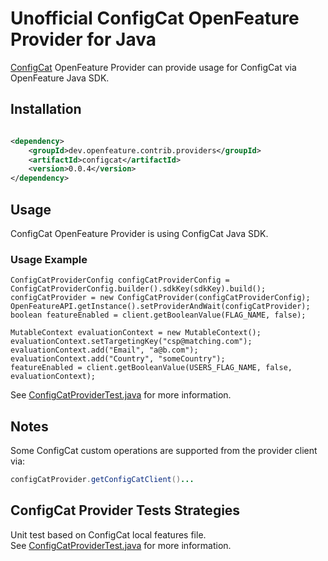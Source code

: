 # Unofficial ConfigCat OpenFeature Provider for Java

[ConfigCat](https://configcat.com/) OpenFeature Provider can provide usage for ConfigCat via OpenFeature Java SDK.

## Installation

<!-- x-release-please-start-version -->

```xml

<dependency>
    <groupId>dev.openfeature.contrib.providers</groupId>
    <artifactId>configcat</artifactId>
    <version>0.0.4</version>
</dependency>
```

<!-- x-release-please-end-version -->

## Usage
ConfigCat OpenFeature Provider is using ConfigCat Java SDK.

### Usage Example

```
ConfigCatProviderConfig configCatProviderConfig = ConfigCatProviderConfig.builder().sdkKey(sdkKey).build();
configCatProvider = new ConfigCatProvider(configCatProviderConfig);
OpenFeatureAPI.getInstance().setProviderAndWait(configCatProvider);
boolean featureEnabled = client.getBooleanValue(FLAG_NAME, false);

MutableContext evaluationContext = new MutableContext();
evaluationContext.setTargetingKey("csp@matching.com");
evaluationContext.add("Email", "a@b.com");
evaluationContext.add("Country", "someCountry");
featureEnabled = client.getBooleanValue(USERS_FLAG_NAME, false, evaluationContext);
```

See [ConfigCatProviderTest.java](./src/test/java/dev/openfeature/contrib/providers/configcat/ConfigCatProviderTest.java)
for more information.

## Notes
Some ConfigCat custom operations are supported from the provider client via:

```java
configCatProvider.getConfigCatClient()...
```

## ConfigCat Provider Tests Strategies

Unit test based on ConfigCat local features file.  
See [ConfigCatProviderTest.java](./src/test/java/dev/openfeature/contrib/providers/configcat/ConfigCatProviderTest.java)
for more information.
